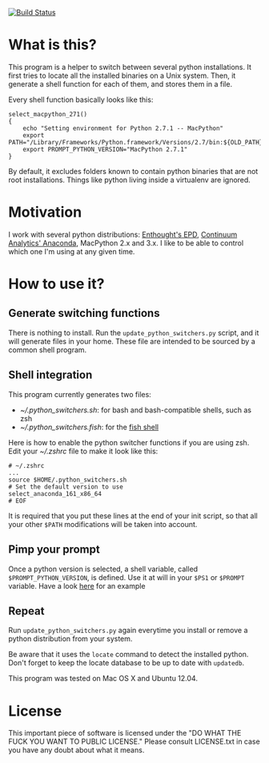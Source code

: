 
[![Build Status](https://travis-ci.org/sevas/update_python_alternatives.png)](https://travis-ci.org/sevas/update_python_alternatives)


# What is this?


This program is a helper to switch between several python installations.
It first tries to locate all the installed binaries on a Unix system. Then, it
generate a shell function for each of them, and stores them in a file.

Every shell function basically looks like this:

    select_macpython_271()
    {
        echo "Setting environment for Python 2.7.1 -- MacPython"
        export PATH="/Library/Frameworks/Python.framework/Versions/2.7/bin:${OLD_PATH}"
        export PROMPT_PYTHON_VERSION="MacPython 2.7.1"
    }




By default, it excludes folders known to contain python binaries that are not
root installations. Things like python living inside a virtualenv are ignored.


# Motivation

I work with several python distributions: [Enthought's EPD](https://www.enthought.com/products/epd/), [Continuum Analytics' Anaconda](https://store.continuum.io/cshop/anaconda/), MacPython 2.x and 3.x.
I like to be able to control which one I'm using at any given time.


# How to use it?


## Generate switching functions
There is nothing to install. Run the `update_python_switchers.py` script, and it
will generate files in your home. These file are intended to be sourced by a
common shell program.


## Shell integration

This program currently generates two files:

- *~/.python_switchers.sh*: for bash and bash-compatible shells, such as zsh
- *~/.python_switchers.fish*: for the [fish shell](http://fishshell.com/)


Here is how to enable the python switcher functions if you are using zsh.
Edit your *~/.zshrc* file to make it look like this:


    # ~/.zshrc
    ...
    source $HOME/.python_switchers.sh
    # Set the default version to use
    select_anaconda_161_x86_64
    # EOF


It is required that you put these lines at the end of your init script, so that
all your other `$PATH` modifications will be taken into account.


## Pimp your prompt

Once a python version is selected, a shell variable, called
`$PROMPT_PYTHON_VERSION`, is defined. Use it at will in your `$PS1` or `$PROMPT` variable.
Have a look [here](https://github.com/sevas/oh-my-zsh/blob/master/themes/prose.zsh-theme#L29-L39) for an example


## Repeat

Run `update_python_switchers.py` again everytime you install or remove a python
distribution from your system.

Be aware that it uses the `locate` command to detect the installed python.
Don't forget to keep the locate database to be up to date with `updatedb`.

This program was tested on Mac OS X and Ubuntu 12.04.



# License

This important piece of software is licensed under the "DO WHAT THE FUCK YOU WANT TO PUBLIC LICENSE."
Please consult LICENSE.txt in case you have any doubt about what it means.
